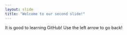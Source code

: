 ```yaml
---
layout: slide
title: "Welcome to our second slide!"
---
```

It is good to learning GitHub!
Use the left arrow to go back!
